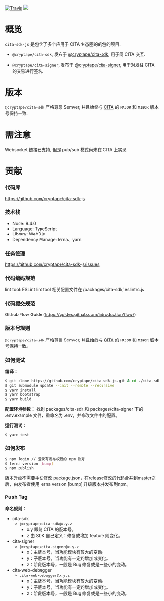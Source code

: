 [![Travis](https://travis-ci.org/cryptape/cita-sdk-js.svg?branch=develop)](https://travis-ci.org/cryptape/cita-sdk-js)
![](https://camo.githubusercontent.com/ecafd86d8356a1adc60fb4fd393bcc7584187f99/68747470733a2f2f696d672e736869656c64732e696f2f62616467652f6d61696e7461696e6564253230776974682d6c65726e612d6363303066662e737667)

# 概览

`cita-sdk-js` 是包含了多个应用于 CITA 生态圈的的包的项目.

- `@cryptape/cita-sdk`, 发布于 [@cryptape/cita-sdk](https://www.npmjs.com/package/@cryptape/cita-sdk), 用于同 CITA 交互.

- `@cryptape/cita-signer`, 发布于 [@cryptape/cita-signer](https://www.npmjs.com/package/@cryptape/cita-signer), 用于对发往 CITA 的交易进行签名.

# 版本

`@cryptape/cita-sdk` 严格尊崇 Semver, 并且始终与 [CITA](https://github.com/cryptape/cita) 的 `MAJOR` 和 `MINOR` 版本号保持一致.

# 需注意

Websocket 链接已支持, 但是 pub/sub 模式尚未在 CITA 上实现.


# 贡献

### 代码库
https://github.com/cryptape/cita-sdk-js

### 技术栈

* Node: 9.4.0
* Language: TypeScript
* Library: Web3.js
* Dependency Manage: lerna、yarn


### 任务管理
https://github.com/cryptape/cita-sdk-js/issues

### 代码编码规范
lint tool: ESLint
lint tool 相关配置文件在 /packages/cita-sdk/.eslintrc.js

### 代码提交规范
Github Flow Guide (https://guides.github.com/introduction/flow/)

### 版本号规则

`@cryptape/cita-sdk` 严格尊崇 Semver, 并且始终与 [CITA](https://github.com/cryptape/cita) 的 `MAJOR` 和 `MINOR` 版本号保持一致。

### 如何测试

**编译：**

```bash
$ git clone https://github.com/cryptape/cita-sdk-js.git & cd ./cita-sdk-js
$ git submodule update --init --remote --recursive
$ yarn install
$ yarn bootstrap
$ yarn build 
```

**配置环境参数：**
找到 packages/cita-sdk 和 packages/cita-signer 下的 .env.example 文件，重命名为 .env，并修改文件中的配置。

**运行测试：**

```bash
$ yarn test
```

### 如何发布

```bash
$ npm login // 登录有发布权限的 npm 账号
$ lerna version [bump]
$ npm publish
```

版本升级不需要手动修改 package.json，在release修改的代码合并到master之后，由发布者使用 lerna version [bump] 升级版本并发布到npm。

### Push Tag

**命名规则：**

* cita-sdk
    * `@cryptape/cita-sdk@x.y.z`
        * x.y 跟随 CITA 的版本号。
        * z 由 SDK 自己定义：修复或增加 feature 则变化。
* cita-signer
    * `@cryptape/cita-signer@x.y.z`
        * x：主版本号，当功能模块有较大的变动。
        * y：子版本号，当功能有一定的增加或变化。
        * z：阶段版本号，一般是 Bug 修复或是一些小的变动。
* cita-web-debugger
    * `cita-web-debugger@x.y.z`
        * x：主版本号，当功能模块有较大的变动。
        * y：子版本号，当功能有一定的增加或变化。
        * z：阶段版本号，一般是 Bug 修复或是一些小的变动。


